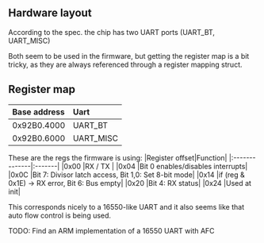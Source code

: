 ## Hardware layout ##

According to the spec. the chip has two UART ports (UART\_BT, UART\_MISC)

Both seem to be used in the firmware, but getting the register map
is a bit tricky, as they are always referenced through a register mapping
struct.

## Register map ##

|Base address|Uart|
|:-----------|:---|
|0x92B0.4000 |UART\_BT|
|0x92B0.6000 |UART\_MISC|

These are the regs the firmware is using:
|Register offset|Function|
|:--------------|:-------|
|0x00           |RX / TX |
|0x04           |Bit 0 enables/disables interrupts|
|0x0C           |Bit 7: Divisor latch access, Bit 1,0: Set 8-bit mode|
|0x14           |if (reg & 0x1E) -> RX error, Bit 6: Bus empty|
|0x20           |Bit 4: RX status|
|0x24           |Used at init|

This corresponds nicely to a 16550-like UART and it also seems like that auto flow
control is being used.

TODO: Find an ARM implementation of a 16550 UART with AFC